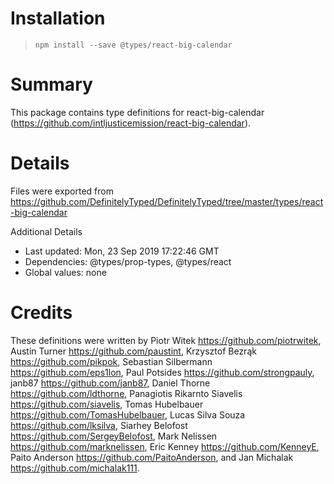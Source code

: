 # Installation
> `npm install --save @types/react-big-calendar`

# Summary
This package contains type definitions for react-big-calendar (https://github.com/intljusticemission/react-big-calendar).

# Details
Files were exported from https://github.com/DefinitelyTyped/DefinitelyTyped/tree/master/types/react-big-calendar

Additional Details
 * Last updated: Mon, 23 Sep 2019 17:22:46 GMT
 * Dependencies: @types/prop-types, @types/react
 * Global values: none

# Credits
These definitions were written by Piotr Witek <https://github.com/piotrwitek>, Austin Turner <https://github.com/paustint>, Krzysztof Bezrąk <https://github.com/pikpok>, Sebastian Silbermann <https://github.com/eps1lon>, Paul Potsides <https://github.com/strongpauly>, janb87 <https://github.com/janb87>, Daniel Thorne <https://github.com/ldthorne>, Panagiotis Rikarnto Siavelis <https://github.com/siavelis>, Tomas Hubelbauer <https://github.com/TomasHubelbauer>, Lucas Silva Souza <https://github.com/lksilva>, Siarhey Belofost <https://github.com/SergeyBelofost>, Mark Nelissen <https://github.com/marknelissen>, Eric Kenney <https://github.com/KenneyE>, Paito Anderson <https://github.com/PaitoAnderson>, and Jan Michalak <https://github.com/michalak111>.
